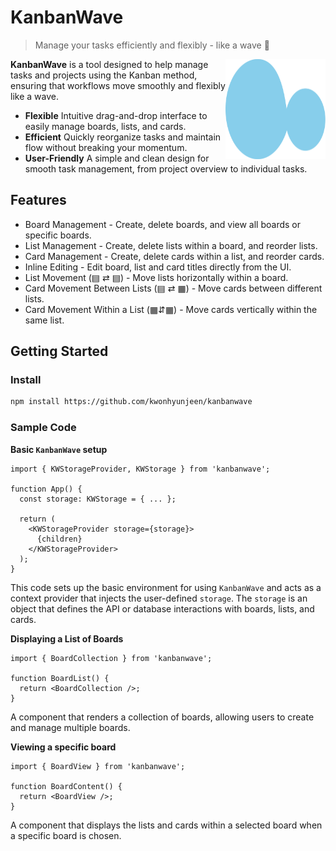 # KanbanWave

> Manage your tasks efficiently and flexibly - like a wave 🌊

<img align="right" src="apps/dashboard/public/logo.svg" width="160px" height="160px"  title="KanbanWave logo">

**KanbanWave** is a tool designed to help manage tasks and projects using the Kanban method, ensuring that workflows move smoothly and flexibly like a wave.

- **Flexible** Intuitive drag-and-drop interface to easily manage boards, lists, and cards.
- **Efficient** Quickly reorganize tasks and maintain flow without breaking your momentum.
- **User-Friendly** A simple and clean design for smooth task management, from project overview to individual tasks.

## Features

- Board Management - Create, delete boards, and view all boards or specific boards.
- List Management - Create, delete lists within a board, and reorder lists.
- Card Management - Create, delete cards within a list, and reorder cards.
- Inline Editing - Edit board, list and card titles directly from the UI.
- List Movement (▤ ⇄ ▤) - Move lists horizontally within a board.
- Card Movement Between Lists (▤ ⇄ ▦) - Move cards between different lists.
- Card Movement Within a List (▦⇵▦) - Move cards vertically within the same list.

## Getting Started

### Install

```bash
npm install https://github.com/kwonhyunjeen/kanbanwave
```

### Sample Code

**Basic `KanbanWave` setup**

```tsx
import { KWStorageProvider, KWStorage } from 'kanbanwave';

function App() {
  const storage: KWStorage = { ... };

  return (
    <KWStorageProvider storage={storage}>
      {children}
    </KWStorageProvider>
  );
}
```

This code sets up the basic environment for using `KanbanWave` and acts as a context provider that injects the user-defined `storage`. The `storage` is an object that defines the API or database interactions with boards, lists, and cards.

**Displaying a List of Boards**

```tsx
import { BoardCollection } from 'kanbanwave';

function BoardList() {
  return <BoardCollection />;
}
```

A component that renders a collection of boards, allowing users to create and manage multiple boards.

**Viewing a specific board**

```tsx
import { BoardView } from 'kanbanwave';

function BoardContent() {
  return <BoardView />;
}
```

A component that displays the lists and cards within a selected board when a specific board is chosen.